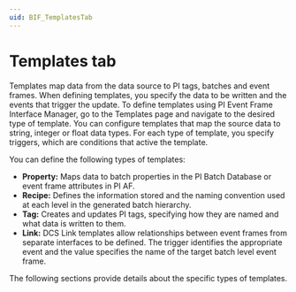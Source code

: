 ```yaml
---
uid: BIF_TemplatesTab
---
```


# Templates tab

<!-- Topic requires customization for specific interface -->

Templates map data from the data source to PI tags, batches and event frames. When defining templates, you specify the data to be written and the events that trigger the update. To define templates using PI Event Frame Interface Manager, go to the Templates page and navigate to the desired type of template. You can configure templates that map the source data to string, integer or float data types. For each type of template, you specify triggers, which are conditions that active the template.

You can define the following types of templates:

<!-- Update list for interface -->


* **Property:** Maps data to batch properties in the PI Batch Database or event frame attributes in PI AF.
* **Recipe:** Defines the information stored and the naming convention used at each level in the generated batch hierarchy.
* **Tag:** Creates and updates PI tags, specifying how they are named and what data is written to them.
* **Link:** DCS Link templates allow relationships between event frames from separate interfaces to be defined. The trigger identifies the appropriate event and the value specifies the name of the target batch level event frame.

The following sections provide details about the specific types of templates.
